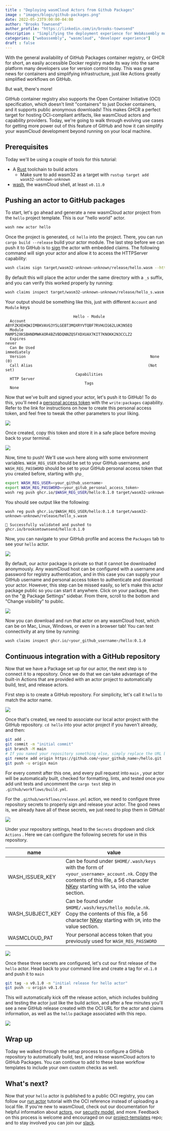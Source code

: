 ```yaml
---
title : "Deploying wasmCloud Actors from Github Packages"
image : "images/blogs/github-packages.png"
date: 2022-05-23T9:00:00-04:00
author: "Brooks Townsend"
author_profile: "https://linkedin.com/in/brooks-townsend"
description : "Simplifying the deployment experience for WebAssembly modules."
categories: ["webassembly", "wasmcloud", "developer experience"]
draft : false
---
```


With the general availability of GitHub Packages container registry, or GHCR for short, an easily accessible Docker registry made its way into the same platform many developers use for version control today. This was great news for containers and simplifying infrastructure, just like Actions greatly simplified workflows on GitHub.

But wait, there's more!

GitHub container registry also supports the Open Container Initiative (OCI) specification, which doesn't limit "containers" to just Docker containers, and it supports public anonymous downloads! This makes GHCR a perfect target for hosting OCI-compliant artifacts, like wasmCloud actors and capability providers. Today, we're going to walk through evolving use cases for getting more power out of this feature of GitHub and how it can simplify your wasmCloud development beyond running on your local machine.

  

Prerequisites
-------------

Today we'll be using a couple of tools for this tutorial:

*   A [Rust](https://www.rust-lang.org/tools/install) toolchain to build actors
    *   Make sure to add wasm32 as a target with `rustup target add wasm32-unknown-unknown`
*   [wash](https://wasmcloud.dev/overview/installation/#install-wash), the wasmCloud shell, at least `v0.11.0`

Pushing an actor to GitHub packages
-----------------------------------

To start, let's go ahead and generate a new wasmCloud actor project from the `hello` project template. This is our "hello world" actor.

```bash
wash new actor hello
```

Once the project is generated, `cd hello` into the project. There, you can run `cargo build --release` build your actor module. The last step before we can push it to GitHub is to [sign](https://wasmcloud.dev/app-dev/std-caps/#sign-the-actor) the actor with embedded claims. The following command will sign your actor and allow it to access the HTTPServer capability:

```bash
wash claims sign target/wasm32-unknown-unknown/release/hello.wasm --http_server --name Hello
```

By default this will place the actor under the same directory with a `_s` suffix, and you can verify this worked properly by running:

```bash
wash claims inspect target/wasm32-unknown-unknown/release/hello_s.wasm
```

Your output should be something like this, just with different `Account` and `Module` keys

```plain
                              Hello - Module
  Account       ABYFZKXEHQWJIMBKVAVG3Y5LGEBT3MQXRYVTQBF7RVHUIG62LUK3N5EQ
  Module        MAMP52XKSBHNDMWK4OR4BZVBDQNNZQ5FXDXUAX7KIT7KNOKK2N3CCLZ2
  Expires                                                          never
  Can Be Used                                                immediately
  Version                                                       None (0)
  Call Alias                                                   (Not set)
                               Capabilities
  HTTP Server
                                   Tags
  None
```

  

Now that we've built and signed your actor, let's push it to GitHub! To do this, you'll need a [personal access token](https://docs.github.com/en/authentication/keeping-your-account-and-data-secure/creating-a-personal-access-token) with the `write:packages` capability. Refer to the link for instructions on how to create this personal access token, and feel free to tweak the other parameters to your liking.

![](../../images/blogs/ghcr-actions/new-pat.png)

Once created, copy this token and store it in a safe place before moving back to your terminal.

![](../../images/blogs/ghcr-actions/pat-created.png)

Now, time to push! We'll use `wash` here along with some environment variables. `WASH_REG_USER` should be set to your GitHub username, and `WASH_REG_PASSWORD` should be set to your GitHub personal access token that you created before, starting with `ghp_`

```bash
export WASH_REG_USER=<your_github_username>
export WASH_REG_PASSWORD=<your_gitub_personal_access_token>
wash reg push ghcr.io/$WASH_REG_USER/hello:0.1.0 target/wasm32-unknown-unknown/release/hello_s.wasm
```

You should see output like the following:

```plain
wash reg push ghcr.io/$WASH_REG_USER/hello:0.1.0 target/wasm32-unknown-unknown/release/hello_s.wasm

🚿 Successfully validated and pushed to ghcr.io/brooksmtownsend/hello:0.1.0
```

Now, you can navigate to your GitHub profile and access the `Packages` tab to see your `hello` actor.

![](../../images/blogs/ghcr-actions/package.png)

By default, our actor package is private so that it cannot be downloaded anonymously. Any wasmCloud host can be configured with a username and password for registry authentication, and in this case you can supply your GitHub username and personal access token to authenticate and download your actor. However, this step can be missed easily, so let's make this actor package public so you can start it anywhere. Click on your package, then on the "[⚙️](https://emojipedia.org/gear/) Package Settings" sidebar. From there, scroll to the bottom and "Change visibility" to public.

![](../../images/blogs/ghcr-actions/change-visibility.png)

Now you can download and run that actor on any wasmCloud host, which can be on Mac, Linux, Windows, or even in a browser tab! You can test connectivity at any time by running:

```bash
wash claims inspect ghcr.io/<your_github_username>/hello:0.1.0
```

Continuous integration with a GitHub repository
-----------------------------------------------

Now that we have a Package set up for our actor, the next step is to connect it to a repository. Once we do that we can take advantage of the built-in Actions that are provided with an actor project to automatically build, test, and release actors.

  

First step is to create a GitHub repository. For simplicity, let's call it `hello` to match the actor name.

![](../../images/blogs/ghcr-actions/create-repo.png)

Once that's created, we need to associate our local actor project with the GitHub repository. `cd hello` into your actor project if you haven't already, and then:

```bash
git add .
git commit -m "initial commit"
git branch -M main
# If you named your repository something else, simply replace the URL below
git remote add origin https://github.com/<your_github_name>/hello.git
git push -u origin main
```

For every commit after this one, and every pull request into `main` , your actor will be automatically built, checked for formatting, lints, and tested once you add unit tests and uncomment the `cargo test` step in `.github/workflows/build.yml`.

  

For the `.github/workflows/release.yml` action, we need to configure three repository secrets to properly sign and release your actor. The good news is, we already have all of these secrets, we just need to plop them in GitHub!

![](../../images/blogs/ghcr-actions/repo-secrets.png)

Under your repository settings, head to the `Secrets` dropdown and click `Actions` . Here we can configure the following secrets for use in this repository.

| **name** | **value** |
| ---| --- |
| WASH\_ISSUER\_KEY | Can be found under `$HOME/.wash/keys` with the form of `<your_username>_account.nk`. Copy the contents of this file, a 56 character [NKey](https://docs.nats.io/running-a-nats-service/configuration/securing_nats/auth_intro/nkey_auth) starting with `SA`, into the value section. |
| WASH\_SUBJECT\_KEY | Can be found under `$HOME/.wash/keys/hello_module.nk`. Copy the contents of this file, a 56 character [NKey](https://docs.nats.io/running-a-nats-service/configuration/securing_nats/auth_intro/nkey_auth) starting with `SM`, into the value section. |
| WASMCLOUD\_PAT | Your personal access token that you previously used for `WASH_REG_PASSWORD` |

![](../../images/blogs/ghcr-actions/required-secrets.png)

Once these three secrets are configured, let's cut our first release of the `hello` actor. Head back to your command line and create a tag for `v0.1.0` and push it to `main`

```bash
git tag -a v0.1.0 -m "initial release for hello actor"
git push -u origin v0.1.0
```

This will automatically kick off the release action, which includes building and testing the actor just like the build action, and after a few minutes you'll see a new GitHub release created with the OCI URL for the actor and claims information, as well as the `hello` package associated with this repo.

![](../../images/blogs/ghcr-actions/release.png)

Wrap up
-------

Today we walked through the setup process to configure a GitHub repository to automatically build, test, and release wasmCloud actors to GitHub Packages. You can continue to add to these base workflow templates to include your own custom checks as well.

  

What's next?
------------

Now that your `hello` actor is published to a public OCI registry, you can follow our [run actor](https://wasmcloud.dev/app-dev/create-actor/run/) tutorial with the OCI reference instead of uploading a local file. If you're new to wasmCloud, check out our documentation for helpful information about [actors](https://wasmcloud.dev/reference/host-runtime/actors/), our [security model](https://wasmcloud.dev/reference/host-runtime/security/), and more. Feedback on this process is welcome and encouraged on our [project-templates](https://github.com/wasmcloud/project-templates) repo; and to stay involved you can join our [slack](https://slack.wasmcloud.com/).